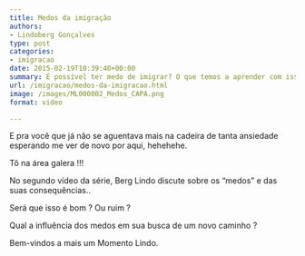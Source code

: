 ```yaml
---
title: Medos da imigração
authors:
- Lindoberg Gonçalves
type: post
categories:
- imigracao
date: 2015-02-19T10:39:40+00:00
summary: É possível ter medo de imigrar? O que temos a aprender com isso? Com o quê devemos nos preocupar?
url: /imigracao/medos-da-imigracao.html
image: /images/ML000002_Medos_CAPA.png
format: video

---
```

E pra você que já não se aguentava mais na cadeira de tanta ansiedade esperando me ver de novo por aqui, hehehehe.

Tô na área galera !!!

No segundo vídeo da série, Berg Lindo discute sobre os &#8220;medos&#8221; e das suas consequências..

Será que isso é bom ? Ou ruim ?

Qual a influência dos medos em sua busca de um novo caminho ?

Bem-vindos a mais um Momento Lindo.